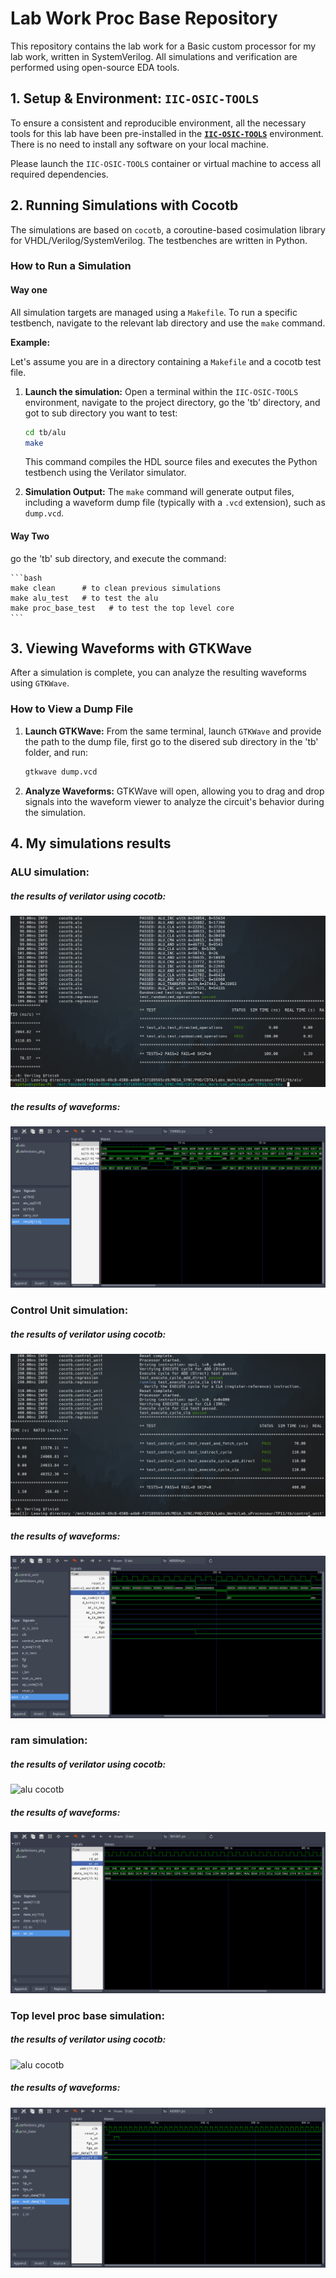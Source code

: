 # Lab Work Proc Base Repository

This repository contains the lab work for a Basic custom processor for my lab work, written in SystemVerilog. All simulations and verification are performed using open-source EDA tools.

## 1. Setup & Environment: `IIC-OSIC-TOOLS`

To ensure a consistent and reproducible environment, all the necessary tools for this lab have been pre-installed in the **[`IIC-OSIC-TOOLS`](https://github.com/iic-jku/IIC-OSIC-TOOLS)** environment. There is no need to install any software on your local machine.

Please launch the `IIC-OSIC-TOOLS` container or virtual machine to access all required dependencies.

## 2. Running Simulations with Cocotb

The simulations are based on `cocotb`, a coroutine-based cosimulation library for VHDL/Verilog/SystemVerilog. The testbenches are written in Python.

### How to Run a Simulation

#### Way one

All simulation targets are managed using a `Makefile`. To run a specific testbench, navigate to the relevant lab directory and use the `make` command.

**Example:**

Let's assume you are in a directory containing a `Makefile` and a cocotb test file.

1.  **Launch the simulation:**
    Open a terminal within the `IIC-OSIC-TOOLS` environment, navigate to the project directory, go the 'tb' directory, and got to sub directory you want to test:

    ```bash
    cd tb/alu
    make
    ```

    This command compiles the HDL source files and executes the Python testbench using the Verilator simulator.

2.  **Simulation Output:**
    The `make` command will generate output files, including a waveform dump file (typically with a `.vcd` extension), such as `dump.vcd`.

#### Way Two

go the 'tb' sub directory, and execute the command:

    ```bash
    make clean      # to clean previous simulations
    make alu_test   # to test the alu
    make proc_base_test   # to test the top level core
    ```

## 3. Viewing Waveforms with GTKWave

After a simulation is complete, you can analyze the resulting waveforms using `GTKWave`.

### How to View a Dump File

1.  **Launch GTKWave:**
    From the same terminal, launch `GTKWave` and provide the path to the dump file, first go to the disered sub directory in the 'tb' folder, and run:

    ```bash
    gtkwave dump.vcd
    ```

2.  **Analyze Waveforms:**
    GTKWave will open, allowing you to drag and drop signals into the waveform viewer to analyze the circuit's behavior during the simulation.

## 4. My simulations results

### ALU simulation:

##### the results of verilator using cocotb:

![`alu cocotb`](simulations/alu_cocotb.png)

##### the results of waveforms:

![`alu cocotb`](simulations/alu_dump_vcd.png)

### Control Unit simulation:

##### the results of verilator using cocotb:

![`alu cocotb`](simulations/control_unit_cocotb.png)

##### the results of waveforms:

![`alu cocotb`](simulations/control_unit_dump_vcd.png)

### ram simulation:

##### the results of verilator using cocotb:

![`alu cocotb`](simulations/ram_cocotb.png)

##### the results of waveforms:

![`alu cocotb`](simulations/ram_dump_vcd.png)

### Top level proc base simulation:

##### the results of verilator using cocotb:

![`alu cocotb`](simulations/proc_base_cocotb.png)

##### the results of waveforms:

![`alu cocotb`](simulations/proc_base_dump_vcd.png)
